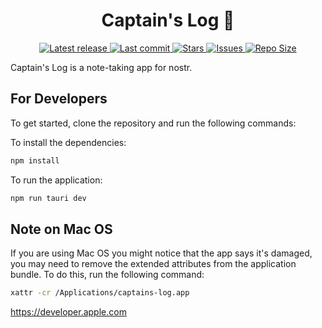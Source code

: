 <div align="center"><p>
    <h1>Captain's Log 📝</h1>
    <a href="https://github.com/nodetec/captains-log/releases/latest">
      <img alt="Latest release" src="https://img.shields.io/github/v/release/nodetec/captains-log?style=for-the-badge&logo=starship&color=C9CBFF&logoColor=D9E0EE&labelColor=302D41" />
    </a>
    <a href="https://github.com/nodetec/captains-log/pulse">
      <img alt="Last commit" src="https://img.shields.io/github/last-commit/nodetec/captains-log?style=for-the-badge&logo=starship&color=8bd5ca&logoColor=D9E0EE&labelColor=302D41"/>
    </a>
    <a href="https://github.com/nodetec/captains-log/stargazers">
      <img alt="Stars" src="https://img.shields.io/github/stars/nodetec/captains-log?style=for-the-badge&logo=starship&color=c69ff5&logoColor=D9E0EE&labelColor=302D41" />
    </a>
    <a href="https://github.com/nodetec/captains-log/issues">
      <img alt="Issues" src="https://img.shields.io/github/issues/nodetec/captains-log?style=for-the-badge&logo=bilibili&color=F5E0DC&logoColor=D9E0EE&labelColor=302D41" />
    </a>
    <a href="https://github.com/nodetec/captains-log">
      <img alt="Repo Size" src="https://img.shields.io/github/repo-size/nodetec/captains-log?color=%23DDB6F2&label=SIZE&logo=codesandbox&style=for-the-badge&logoColor=D9E0EE&labelColor=302D41" />
    </a>

</div>

Captain's Log is a note-taking app for nostr.

## For Developers

To get started, clone the repository and run the following commands:

To install the dependencies:

```bash
npm install
```

To run the application:

```bash
npm run tauri dev
```

## Note on Mac OS

If you are using Mac OS you might notice that the app says it's damaged, you may need to remove the extended attributes from the application bundle. To do this, run the following command:

```bash
xattr -cr /Applications/captains-log.app
```

https://developer.apple.com
